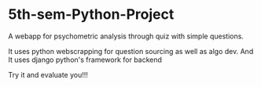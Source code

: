 # 5th-sem-Python-Project
A webapp for psychometric analysis through quiz with simple questions.


It uses python webscrapping for question sourcing as well as algo dev.
And It uses django python's framework for backend

Try it and evaluate you!!!
